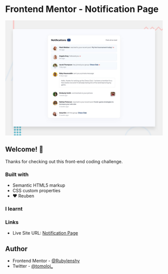 # Frontend Mentor - Notification Page

![Design preview for the Notification Page coding challenge](assets/design/desktop-preview.jpg)

## Welcome! 👋

Thanks for checking out this front-end coding challenge.

### Built with

- Semantic HTML5 markup
- CSS custom properties
- ❤️ Reuben

### I learnt

### Links

- Live Site URL: [Notification Page](https://rubylenshy.github.io/notification-page/)

## Author

- Frontend Mentor - [@Rubylenshy](https://www.frontendmentor.io/profile/Rubylenshy)
- Twitter - [@tomoloj_](https://www.twitter.com/tomoloj_)
